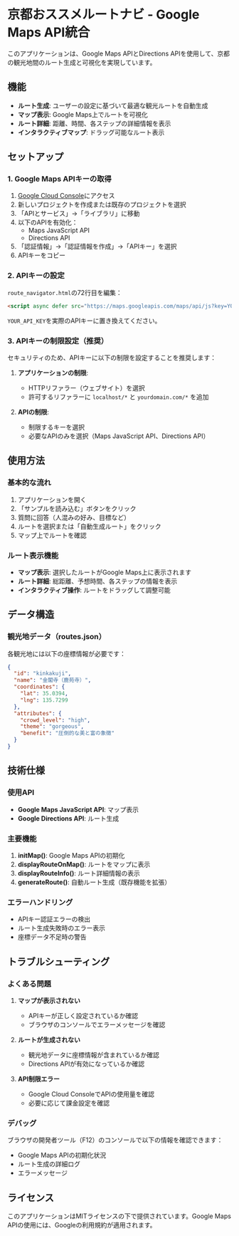 # 京都おススメルートナビ - Google Maps API統合

このアプリケーションは、Google Maps APIとDirections APIを使用して、京都の観光地間のルート生成と可視化を実現しています。

## 機能

- **ルート生成**: ユーザーの設定に基づいて最適な観光ルートを自動生成
- **マップ表示**: Google Maps上でルートを可視化
- **ルート詳細**: 距離、時間、各ステップの詳細情報を表示
- **インタラクティブマップ**: ドラッグ可能なルート表示

## セットアップ

### 1. Google Maps APIキーの取得

1. [Google Cloud Console](https://console.cloud.google.com/)にアクセス
2. 新しいプロジェクトを作成または既存のプロジェクトを選択
3. 「APIとサービス」→「ライブラリ」に移動
4. 以下のAPIを有効化：
   - Maps JavaScript API
   - Directions API
5. 「認証情報」→「認証情報を作成」→「APIキー」を選択
6. APIキーをコピー

### 2. APIキーの設定

`route_navigator.html`の72行目を編集：

```html
<script async defer src="https://maps.googleapis.com/maps/api/js?key=YOUR_API_KEY&libraries=places&callback=initMap"></script>
```

`YOUR_API_KEY`を実際のAPIキーに置き換えてください。

### 3. APIキーの制限設定（推奨）

セキュリティのため、APIキーに以下の制限を設定することを推奨します：

1. **アプリケーションの制限**:
   - HTTPリファラー（ウェブサイト）を選択
   - 許可するリファラーに `localhost/*` と `yourdomain.com/*` を追加

2. **APIの制限**:
   - 制限するキーを選択
   - 必要なAPIのみを選択（Maps JavaScript API、Directions API）

## 使用方法

### 基本的な流れ

1. アプリケーションを開く
2. 「サンプルを読み込む」ボタンをクリック
3. 質問に回答（人混みの好み、目標など）
4. ルートを選択または「自動生成ルート」をクリック
5. マップ上でルートを確認

### ルート表示機能

- **マップ表示**: 選択したルートがGoogle Maps上に表示されます
- **ルート詳細**: 総距離、予想時間、各ステップの情報を表示
- **インタラクティブ操作**: ルートをドラッグして調整可能

## データ構造

### 観光地データ（routes.json）

各観光地には以下の座標情報が必要です：

```json
{
  "id": "kinkakuji",
  "name": "金閣寺（鹿苑寺）",
  "coordinates": {
    "lat": 35.0394,
    "lng": 135.7299
  },
  "attributes": {
    "crowd_level": "high",
    "theme": "gorgeous",
    "benefit": "圧倒的な美と富の象徴"
  }
}
```

## 技術仕様

### 使用API

- **Google Maps JavaScript API**: マップ表示
- **Google Directions API**: ルート生成

### 主要機能

1. **initMap()**: Google Maps APIの初期化
2. **displayRouteOnMap()**: ルートをマップに表示
3. **displayRouteInfo()**: ルート詳細情報の表示
4. **generateRoute()**: 自動ルート生成（既存機能を拡張）

### エラーハンドリング

- APIキー認証エラーの検出
- ルート生成失敗時のエラー表示
- 座標データ不足時の警告

## トラブルシューティング

### よくある問題

1. **マップが表示されない**
   - APIキーが正しく設定されているか確認
   - ブラウザのコンソールでエラーメッセージを確認

2. **ルートが生成されない**
   - 観光地データに座標情報が含まれているか確認
   - Directions APIが有効になっているか確認

3. **API制限エラー**
   - Google Cloud ConsoleでAPIの使用量を確認
   - 必要に応じて課金設定を確認

### デバッグ

ブラウザの開発者ツール（F12）のコンソールで以下の情報を確認できます：

- Google Maps APIの初期化状況
- ルート生成の詳細ログ
- エラーメッセージ

## ライセンス

このアプリケーションはMITライセンスの下で提供されています。Google Maps APIの使用には、Googleの利用規約が適用されます。
